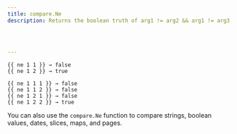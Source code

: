 ```yaml
---
title: compare.Ne
description: Returns the boolean truth of arg1 != arg2 && arg1 != arg3.




---
```


```go-html-template
{{ ne 1 1 }} → false
{{ ne 1 2 }} → true

{{ ne 1 1 1 }} → false
{{ ne 1 1 2 }} → false
{{ ne 1 2 1 }} → false
{{ ne 1 2 2 }} → true
```

You can also use the `compare.Ne` function to compare strings, boolean values, dates, slices, maps, and pages.
